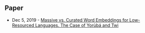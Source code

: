 ## Paper
- Dec 5, 2019 - [Massive vs. Curated Word Embeddings for Low-Resourced Languages. The Case of Yorùbá and Twi](https://arxiv.org/abs/1912.02481)